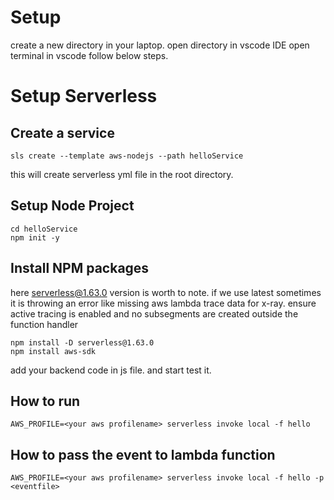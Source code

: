 # Setup 
 
 create a new directory in your laptop.
 open directory in vscode IDE
 open terminal in vscode
 follow below steps.
 
# Setup Serverless

## Create a service 
```
sls create --template aws-nodejs --path helloService

```
this will create serverless yml file in the root directory.

## Setup Node Project

```
cd helloService
npm init -y

```
## Install NPM packages
here serverless@1.63.0 version is worth to note. if we use latest sometimes it is throwing an error like 
missing aws lambda trace data for x-ray. ensure active tracing is enabled and no subsegments are created outside the function handler
```
npm install -D serverless@1.63.0
npm install aws-sdk
```
add your backend code in js file. and start test it.
## How to run
```
AWS_PROFILE=<your aws profilename> serverless invoke local -f hello
```

## How to pass the event to lambda function
```
AWS_PROFILE=<your aws profilename> serverless invoke local -f hello -p <eventfile>
```
